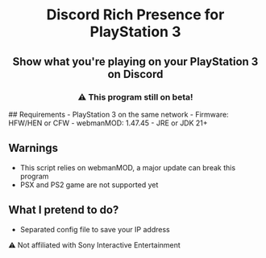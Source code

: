
<h1 align="center">Discord Rich Presence for PlayStation 3
</h1>

<h2 align="center">Show what you're playing on your PlayStation 3 on Discord</h2>
<h3 align="center">⚠ This program still on beta!</h3>
## Requirements
- PlayStation 3 on the same network
- Firmware: HFW/HEN or CFW
- webmanMOD: 1.47.45
- JRE or JDK 21+

## Warnings
- This script relies on webmanMOD, a major update can break this program
- PSX and PS2 game are not supported yet

## What I pretend to do?
- Separated config file to save your IP address

⚠ Not affiliated with Sony Interactive Entertainment